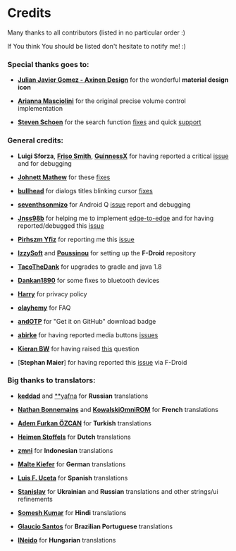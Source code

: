 # Credits

Many thanks to all contributors (listed in no particular order :)

If You think You should be listed don't hesitate to notify me! :)

### Special thanks goes to:

- [**Julian Javier Gomez - Axinen Design**](https://github.com/AxinenDesign) for the wonderful **material design icon**

- [**Arianna Masciolini**](https://github.com/harisont) for the original precise volume control implementation

- [**Steven Schoen**](https://github.com/DSteve595) for the search function [fixes](https://github.com/enricocid/Music-Player-GO/commit/1c27ff3421dbf7820608237dc60a974955efb022) and quick [support](https://github.com/reddit/IndicatorFastScroll/issues/30)


### General credits:

- **Luigi Sforza**, [**Friso Smith**](https://github.com/fwSmit), [**GuinnessX**](https://github.com/GuinnessX) for having reported a critical [issue](https://github.com/enricocid/Music-Player-GO/issues/105) and for debugging

- [**Johnett Mathew**](https://github.com/Johnett) for these [fixes](https://github.com/enricocid/Music-Player-GO/pull/149)

- [**bullhead**](https://github.com/bullheadandplato) for dialogs titles blinking cursor [fixes](https://github.com/enricocid/Music-Player-GO/pull/121)

- [**seventhsonmizo**](https://github.com/seventhsonmizo) for Android Q [issue](https://github.com/enricocid/Music-Player-GO/issues/110) report and debugging

- [**Jnss98b**](https://github.com/Jnss98b) for helping me to implement [edge-to-edge](https://github.com/enricocid/Music-Player-GO/issues/86) and for having reported/debugged this [issue](https://github.com/enricocid/VectorifyDaHome/issues/17)

- [**Pirhszm Yfiz**](https://github.com/pirhszm) for reporting me this [issue](https://github.com/enricocid/Music-Player-GO/issues/110#issuecomment-573424280)

- [**IzzySoft**](https://github.com/IzzySoft) and [**Poussinou**](https://github.com/Poussinou) for setting up the **F-Droid** repository

- [**TacoTheDank**](https://github.com/TacoTheDank) for upgrades to gradle and java 1.8

- [**Dankan1890**](https://github.com/dankan1890) for some fixes to bluetooth devices

- [**Harry**](https://github.com/HarryHeights) for privacy policy

- [**olayhemy**](https://github.com/olayhemy) for FAQ

- [**andOTP**](https://github.com/andOTP) for "Get it on GitHub" download badge

- [**abirke**](https://github.com/abirke) for having reported media buttons [issues](https://github.com/enricocid/Music-Player-GO/issues/137)

- [**Kieran BW**](https://github.com/FredHappyface) for having raised [this](https://github.com/enricocid/Music-Player-GO/issues/131) question

- [**Stephan Maier**] for having reported this [issue](https://github.com/enricocid/Music-Player-GO/commit/06b0375eda3f7c214881af205e64dffbca29dfe7) via F-Droid

### Big thanks to translators:

- [**keddad**](https://github.com/keddad) and [**yafna](https://github.com/yafna) for **Russian** translations

- [**Nathan Bonnemains**](https://github.com/NathanBnm) and [**KowalskiOmniROM**](https://devhub.io/developer/KowalskiOmniROM) for **French** translations

- [**Adem Furkan ÖZCAN**](https://github.com/Adem68) for **Turkish** translations

- [**Heimen Stoffels**](https://github.com/Vistaus) for **Dutch** translations

- [**zmni**](https://github.com/zmni) for **Indonesian** translations

- [**Malte Kiefer**](https://github.com/beli3ver) for **German** translations

- [**Luis F. Uceta**](https://github.com/uzluisf) for **Spanish** translations

- [**Stanislav**](https://github.com/STWheel) for **Ukrainian** and **Russian** translations and other strings/ui refinements

- [**Somesh Kumar**](https://github.com/TheSomeshKumar) for **Hindi** translations

- [**Glaucio Santos**](https://github.com/7glaucio) for **Brazilian Portuguese** translations

- [**INeido**](https://github.com/Ineido) for **Hungarian** translations